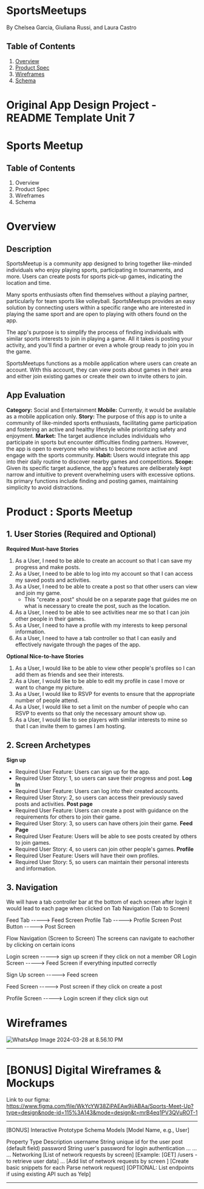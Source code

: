 # SportsMeetups

By Chelsea Garcia, Giuliana Russi, and Laura Castro

## Table of Contents

1. [Overview](#Overview)
2. [Product Spec](#Product-Spec)
3. [Wireframes](#Wireframes)
4. [Schema](#Schema)

# Original App Design Project - README Template Unit 7

# Sports Meetup
## Table of Contents
1. Overview
2. Product Spec
3. Wireframes
4. Schema

# Overview
## Description
SportsMeetup is a community app designed to bring together like-minded individuals who enjoy playing sports, participating in tournaments, and more. Users can create posts for sports pick-up games, indicating the location and time. 

Many sports enthusiasts often find themselves without a playing partner, particularly for team sports like volleyball. SportsMeetups provides an easy solution by connecting users within a specific range who are interested in playing the same sport and are open to playing with others found on the app.

The app's purpose is to simplify the process of finding individuals with similar sports interests to join in playing a game. All it takes is posting your activity, and you'll find a partner or even a whole group ready to join you in the game.

SportsMeetups functions as a mobile application where users can create an account. With this account, they can view posts about games in their area and either join existing games or create their own to invite others to join.

## App Evaluation
**Category:** Social and Entertainment
**Mobile:** Currently, it would be available as a mobile application only.
**Story:** The purpose of this app is to unite a community of like-minded sports enthusiasts, facilitating game participation and fostering an active and healthy lifestyle while prioritizing safety and enjoyment.
**Market:** The target audience includes individuals who participate in sports but encounter difficulties finding partners. However, the app is open to everyone who wishes to become more active and engage with the sports community.
**Habit:** Users would integrate this app into their daily routine to discover nearby games and competitions.
**Scope:** Given its specific target audience, the app's features are deliberately kept narrow and intuitive to prevent overwhelming users with excessive options. Its primary functions include finding and posting games, maintaining simplicity to avoid distractions.



# Product : Sports Meetup


## 1. User Stories (Required and Optional)

**Required Must-have Stories**

1.  As a User, I need to be able to create an account so that I can save my progress and make posts.
2.  As a User, I need to be able to log into my account so that I can access my saved posts and activities.
3.  As a User, I need to be able to create a post so that other users can view and join my game.
       * This "create a post" should be on a separate page that guides me on what is necessary to create the post, such as the location.
4.  As a User, I need to be able to see activities near me so that I can join other people in their games.
5.  As a User, I need to have a profile with my interests to keep personal information.
6.  As a User, I need to have a tab controller so that I can easily and effectively navigate through the pages of the app.


**Optional Nice-to-have Stories**

1. As a User, I would like to be able to view other people's profiles so I can add them as friends and see their interests.
2. As a User, I would like to be able to edit my profile in case I move or want to change my picture.
3. As a User, I would like to RSVP for events to ensure that the appropriate number of people attend.
4. As a User, I would like to set a limit on the number of people who can RSVP to events so that only the necessary amount show up.
5. As a User, I would like to see players with similar interests to mine so that I can invite them to games I am hosting.

## 2. Screen Archetypes
**Sign up**
 *  Required User Feature: Users can sign up for the app.
 *  Required User Story: 1, so users can save their progress and post.
**Log In**
 *  Required User Feature: Users can log into their created accounts.
 *  Required User Story: 2, so users can access their previously saved posts and activities.
**Post page**
 *  Required User Feature: Users can create a post with guidance on the requirements for others to join their game.
 *  Required User Story: 3, so users can have others join their game.
**Feed Page**
 *  Required User Feature: Users will be able to see posts created by others to join games.
 *  Required User Story: 4, so users can join other people's games.
**Profile**
 *  Required User Feature: Users will have their own profiles.
 *  Required User Story: 5, so users can maintain their personal interests and information.


## 3. Navigation
We will have a tab controller bar at the bottom of each screen after login it would lead to each page when clicked on
Tab Navigation (Tab to Screen)

Feed Tab    -----> Feed Screen
Profile Tab -----> Profile Screen
Post Button    -----> Post Screen


Flow Navigation (Screen to Screen)
The screens can navigate to eachother by clicking on certain icons

Login screen -----> sign up screen if they click on not a member 
OR
Login Screen -----> Feed Screen if everything inputted correctly

Sign Up screen -----> Feed screen

Feed Screen -----> Post screen if they click on create a post 

Profile Screen -----> Login screen if they click sign out


# Wireframes
![WhatsApp Image 2024-03-28 at 8.56.10 PM](https://hackmd.io/_uploads/rkOTb971C.jpg)




---



# [BONUS] Digital Wireframes & Mockups
Link to our figma:
https://www.figma.com/file/WkYcYW38ZiPAEAw9jiABAa/Sports-Meet-Up?type=design&node-id=115%3A143&mode=design&t=mrB4eq1PV3QVuROT-1

---
[BONUS] Interactive Prototype
Schema
Models
[Model Name, e.g., User]

Property	Type	Description
username	String	unique id for the user post (default field)
password	String	user's password for login authentication
...	...	...
Networking
[List of network requests by screen]
[Example: [GET] /users - to retrieve user data]
...
[Add list of network requests by screen ]
[Create basic snippets for each Parse network request]
[OPTIONAL: List endpoints if using existing API such as Yelp]



---
